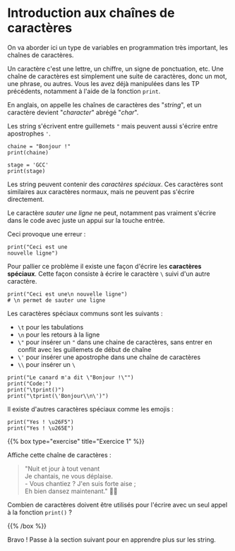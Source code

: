 # Introduction aux chaînes de caractères

On va aborder ici un type de variables en programmation très important, les chaînes de caractères.

Un caractère c'est une lettre, un chiffre, un signe de ponctuation, etc.
Une chaîne de caractères est simplement une suite de caractères, donc un mot, une phrase, ou autres.
Vous les avez déjà manipulées dans les TP précédents, notamment à l'aide de la fonction `print`.

En anglais, on appelle les chaînes de caractères des "*string*", et un caractère
devient "*character*" abrégé "*char*".

Les string s'écrivent entre guillemets `"` mais peuvent aussi s'écrire entre apostrophes `'`.

```codepython
chaine = "Bonjour !"
print(chaine)

stage = 'GCC'
print(stage)
```

Les string peuvent contenir des *caractères spéciaux*.
Ces caractères sont similaires aux caractères normaux, mais ne peuvent pas s'écrire directement.

Le caractère *sauter une ligne* ne peut, notamment pas vraiment s'écrire dans le code avec juste un appui sur la touche entrée.

Ceci provoque une erreur :

```codepython
print("Ceci est une
nouvelle ligne")
```

Pour pallier ce problème il existe une façon d'écrire les **caractères spéciaux**.
Cette façon consiste à écrire le caractère `\` suivi d'un autre caractère.

```codepython
print("Ceci est une\n nouvelle ligne")
# \n permet de sauter une ligne
```

Les caractères spéciaux communs sont les suivants :
- `\t` pour les tabulations
- `\n` pour les retours à la ligne
- `\"` pour insérer un `"` dans une chaine de caractères, sans entrer en conflit avec les guillemets de début de chaîne
- `\'` pour insérer une apostrophe dans une chaîne de caractères
- `\\` pour insérer un `\`


```codepython
print("Le canard m'a dit \"Bonjour !\"")
print("Code:")
print("\tprint()")
print("\tprint(\'Bonjour\\n\')")
```


Il existe d'autres caractères spéciaux comme les emojis :

```codepython
print("Yes ! \u26F5")
print("Yes ! \u265E")
```

{{% box type="exercise" title="Exercice 1" %}}

Affiche cette chaîne de caractères :
> 
> "Nuit et jour à tout venant  
> Je chantais, ne vous déplaise.  
> \- Vous chantiez ? J'en suis forte aise ;  
> Eh bien dansez maintenant." 🐜🍂

Combien de caractères doivent être utilisés pour l'écrire avec un seul appel à la fonction `print()` ?

{{% /box %}}

Bravo ! Passe à la section suivant pour en apprendre plus sur les string.